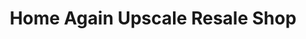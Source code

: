 ---
title: "Home Again Upscale Resale Shop"
url: /union/home-again-upscale-resale-shop/
shop: Gebrauchtwaren
---